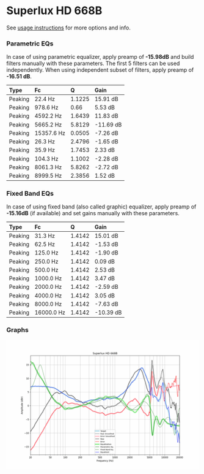 # Superlux HD 668B
See [usage instructions](https://github.com/jaakkopasanen/AutoEq#usage) for more options and info.

### Parametric EQs
In case of using parametric equalizer, apply preamp of **-15.98dB** and build filters manually
with these parameters. The first 5 filters can be used independently.
When using independent subset of filters, apply preamp of **-16.51 dB**.

| Type    | Fc         |      Q | Gain      |
|:--------|:-----------|:-------|:----------|
| Peaking | 22.4 Hz    | 1.1225 | 15.91 dB  |
| Peaking | 978.6 Hz   | 0.66   | 5.53 dB   |
| Peaking | 4592.2 Hz  | 1.6439 | 11.83 dB  |
| Peaking | 5665.2 Hz  | 5.8129 | -11.69 dB |
| Peaking | 15357.6 Hz | 0.0505 | -7.26 dB  |
| Peaking | 26.3 Hz    | 2.4796 | -1.65 dB  |
| Peaking | 35.9 Hz    | 1.7453 | 2.33 dB   |
| Peaking | 104.3 Hz   | 1.1002 | -2.28 dB  |
| Peaking | 8061.3 Hz  | 5.8262 | -2.72 dB  |
| Peaking | 8999.5 Hz  | 2.3856 | 1.52 dB   |

### Fixed Band EQs
In case of using fixed band (also called graphic) equalizer, apply preamp of **-15.16dB**
(if available) and set gains manually with these parameters.

| Type    | Fc         |      Q | Gain      |
|:--------|:-----------|:-------|:----------|
| Peaking | 31.3 Hz    | 1.4142 | 15.01 dB  |
| Peaking | 62.5 Hz    | 1.4142 | -1.53 dB  |
| Peaking | 125.0 Hz   | 1.4142 | -1.90 dB  |
| Peaking | 250.0 Hz   | 1.4142 | 0.09 dB   |
| Peaking | 500.0 Hz   | 1.4142 | 2.53 dB   |
| Peaking | 1000.0 Hz  | 1.4142 | 3.47 dB   |
| Peaking | 2000.0 Hz  | 1.4142 | -2.59 dB  |
| Peaking | 4000.0 Hz  | 1.4142 | 3.05 dB   |
| Peaking | 8000.0 Hz  | 1.4142 | -7.63 dB  |
| Peaking | 16000.0 Hz | 1.4142 | -10.39 dB |

### Graphs
![](./Superlux%20HD%20668B.png)
